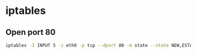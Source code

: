# iptables


## Open port 80

```bash
iptables -I INPUT 5 -i eth0 -p tcp --dport 80 -m state --state NEW,ESTABLISHED -j ACCEPT
```
